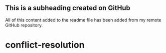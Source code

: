 ## This is a subheading created on GitHub

All of this content added to the readme file has been added from my remote GitHub repository.
# conflict-resolution
